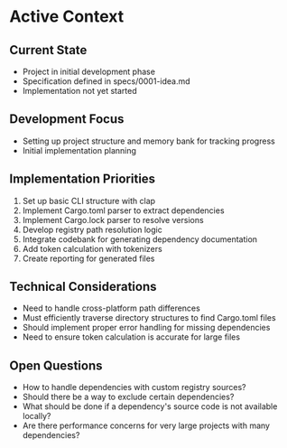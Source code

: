 # Active Context

## Current State
- Project in initial development phase
- Specification defined in specs/0001-idea.md
- Implementation not yet started

## Development Focus
- Setting up project structure and memory bank for tracking progress
- Initial implementation planning

## Implementation Priorities
1. Set up basic CLI structure with clap
2. Implement Cargo.toml parser to extract dependencies
3. Implement Cargo.lock parser to resolve versions
4. Develop registry path resolution logic
5. Integrate codebank for generating dependency documentation
6. Add token calculation with tokenizers
7. Create reporting for generated files

## Technical Considerations
- Need to handle cross-platform path differences
- Must efficiently traverse directory structures to find Cargo.toml files
- Should implement proper error handling for missing dependencies
- Need to ensure token calculation is accurate for large files

## Open Questions
- How to handle dependencies with custom registry sources?
- Should there be a way to exclude certain dependencies?
- What should be done if a dependency's source code is not available locally?
- Are there performance concerns for very large projects with many dependencies?
